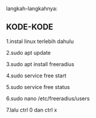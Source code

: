 ---
---
langkah-langkahnya:

## KODE-KODE

1.instal linux terlebih dahulu

2.sudo apt update

3.sudo apt install freeradius

4.sudo service free start

5.sudo service free status

6.sudo nano /etc/freeradius/users

7.lalu ctrl 0 dan ctrl x
